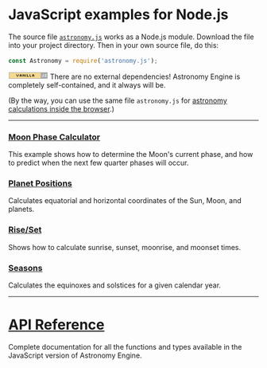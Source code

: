 # JavaScript examples for Node.js

The source file
[`astronomy.js`](../../source/js/astronomy.js)
works as a Node.js module. Download the file into your project directory. 
Then in your own source file, do this:

```javascript
const Astronomy = require('astronomy.js');
```

![Vanilla JS](../vanillajs.png) There are no external dependencies! 
Astronomy Engine is completely self-contained, and it always will be.

(By the way, you can use the same file `astronomy.js` for
[astronomy calculations inside the browser](../browser/).)

---

### [Moon Phase Calculator](moonphase.js)
This example shows how to determine the Moon's current phase,
and how to predict when the next few quarter phases will occur.

### [Planet Positions](positions.js)
Calculates equatorial and horizontal coordinates of the Sun, Moon, and planets.

### [Rise/Set](riseset.js)
Shows how to calculate sunrise, sunset, moonrise, and moonset times.

### [Seasons](seasons.js)
Calculates the equinoxes and solstices for a given calendar year.

---

# [API Reference](../../source/js/)
Complete documentation for all the functions and types available
in the JavaScript version of Astronomy Engine.
